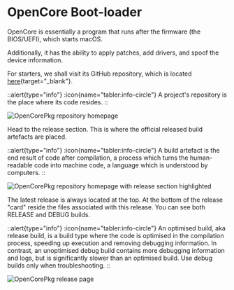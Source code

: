 # OpenCore Boot-loader

OpenCore is essentially a program that runs after the firmware (the BIOS/UEFI), which starts macOS.

Additionally, it has the ability to apply patches, add drivers, and spoof the device information.

For starters, we shall visit its GitHub repository, which is located [here](https://github.com/Acidanthera/OpenCorePkg){target="_blank"}.

::alert{type="info"}
:icon{name="tabler:info-circle"} A project's repository is the place where its code resides.
::

![OpenCorePkg repository homepage](/images/screenshot-opencorepkg.png)

Head to the release section. This is where the official released build artefacts are placed.

::alert{type="info"}
:icon{name="tabler:info-circle"} A build artefact is the end result of code after compilation, a process which turns the human-readable code into machine code, a language which is understood by computers.
::

![OpenCorePkg repository homepage with release section highlighted](/images/screenshot-opencorepkg-release-section.png)

The latest release is always located at the top. At the bottom of the release "card" reside the files associated with this release. You can see both RELEASE and DEBUG builds.

::alert{type="info"}
:icon{name="tabler:info-circle"} An optimised build, aka release build, is a build type where the code is optimised in the compilation process, speeding up execution and removing debugging information. In contrast, an unoptimised debug build contains more debugging information and logs, but is significantly slower than an optimised build. Use debug builds only when troubleshooting.
::

![OpenCorePkg release page](/images/screenshot-opencorepkg-release-page.png)
